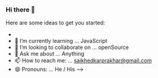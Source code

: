 ### Hi there 👋


Here are some ideas to get you started:

- 
- 🌱 I’m currently learning ... JavaScript
- 👯 I’m looking to collaborate on ... openSource
- 💬 Ask me about ... Anything
- 📫 How to reach me: ... saikhedkarprakhar@gmail.com
- 😄 Pronouns: ... He / His
-->
